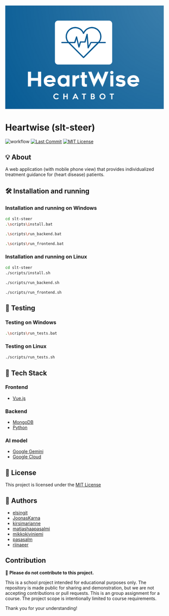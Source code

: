 ![LOGO](https://github.com/mikkokiviniemi/slt-steer/blob/main/frontend/src/assets/logo.png)
# Heartwise (slt-steer) 
![workflow](https://github.com/mikkokiviniemi/slt-steer/actions/workflows/main.yml/badge.svg)
[![Last Commit](https://img.shields.io/github/last-commit/mikkokiviniemi/slt-steer)](https://github.com/mikkokiviniemi/slt-steer)
[![MIT License](https://img.shields.io/badge/License-MIT-yellow.svg)](https://github.com/mikkokiviniemi/slt-steer/blob/main/LICENSE)


## 💡 About
A web application (with mobile phone view) that provides individualized treatment guidance for (heart disease) patients.

## 🛠️ Installation and running 
### Installation and running on Windows
```bash
cd slt-steer
.\scripts\install.bat
```
```bash
.\scripts\run_backend.bat
```
```bash
.\scripts\run_frontend.bat
```
### Installation and running on Linux
```bash
cd slt-steer
./scripts/install.sh
```
```bash
./scripts/run_backend.sh
```
```bash
./scripts/run_frontend.sh
```
## 🧪 Testing
### Testing on Windows
```bash
.\scripts\run_tests.bat
```
### Testing on Linux
```bash
./scripts/run_tests.sh
```
## 🧰 Tech Stack
### Frontend
- [Vue.js](https://vuejs.org/)
### Backend
- [MongoDB](https://www.mongodb.com/)
- [Python](https://www.python.org/)
### AI model
- [Google Gemini](https://ai.google.dev/)
- [Google Cloud](https://cloud.google.com/apis?hl=en)

## 📜 License
This project is licensed under the [MIT License](https://github.com/mikkokiviniemi/slt-steer/blob/main/LICENSE)

## 👥 Authors
- [elsingit](https://github.com/elsingit)
- [JoonasKarna](https://github.com/JoonasKarna)
- [kirsimarianne](https://github.com/kirsimarianne)
- [matiashaapasalmi](https://github.com/matiashaapasalmi)
- [mikkokiviniemi](https://github.com/mikkokiviniemi)
- [pasasalm](https://github.com/pasasalm)
- [riinaeer](https://github.com/riinaeer)

## Contribution
🚫 **Please do not contribute to this project.**  

This is a school project intended for educational purposes only. The repository is made public for sharing and demonstration, but we are not accepting contributions or pull requests. This is an group assignment for a course. The project scope is intentionally limited to course requirements.

Thank you for your understanding!
